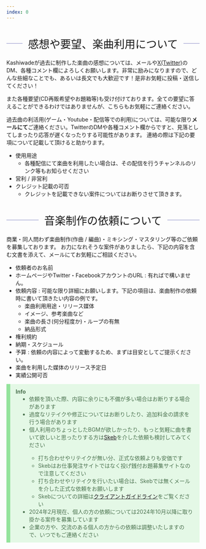 ```yaml
---
index: 0
---
```

<h1 class="contact">感想や要望、楽曲利用について</h1>

Kashiwadeが過去に制作した楽曲の感想については、メールや[X(Twitter)](https://twitter.com/Kashiwade_music)のDM、各種コメント欄によろしくお願いします。非常に励みになりますので、どんな些細なことでも、あるいは長文でも大歓迎です！是非お気軽に投稿・送信してください！


また各種要望(CD再販希望やお題箱等)も受け付けております。全ての要望に答えることができるわけではありませんが、こちらもお気軽にご連絡ください。


過去曲の利活用(ゲーム・Youtube・配信等での利用)については、可能な限り**メールにて**ご連絡ください。TwitterのDMや各種コメント欄からですと、見落としてしまったり応答が遅くなったりする可能性があります。
連絡の際は下記の要項について記載して頂けると助かります。
- 使用用途
  - 各種配信にて楽曲を利用したい場合は、その配信を行うチャンネルのリンク等もお知らせください
- 営利 / 非営利
- クレジット記載の可否
  - クレジットを記載できない案件についてはお断りさせて頂きます。


<h1 class="contact">音楽制作の依頼について</h1>

商業・同人問わず楽曲制作(作曲 / 編曲)・ミキシング・マスタリング等のご依頼を募集しております。
お力になれそうな案件がありましたら、下記の内容を含む文書を添えて、メールにてお気軽にご相談ください。

- 依頼者のお名前
- ホームページやTwitter・FacebookアカウントのURL : 有ればで構いません。
- 依頼内容 : 可能な限り詳細にお願いします。下記の項目は、楽曲制作の依頼時に書いて頂きたい内容の例です。
  - 楽曲利用用途・リリース媒体
  - イメージ、参考楽曲など
  - 楽曲の長さ(何分程度か)・ループの有無
  - 納品形式
- 権利規約
- 納期・スケジュール
- 予算 : 依頼の内容によって変動するため、まずは目安としてご提示ください。
- 楽曲を利用した媒体のリリース予定日
- 実績公開可否

<div class="info">
<b>Info</b>
  <ul>
    <li>依頼を頂いた際、内容に余りにも不備が多い場合はお断りする場合があります</li>
    <li>過度なリテイクや修正についてはお断りしたり、追加料金の請求を行う場合があります</li>
    <li>個人利用のちょっとしたBGMが欲しかったり、もっと気軽に曲を書いて欲しいと思ったりする方は<a href="https://skeb.jp/@kashiwade" target="_blank" rel="noopener noreferrer">Skeb</a>を介した依頼も検討してみてください</li>
    <ul>
        <li>打ち合わせやリテイクが無い分、正式な依頼よりも安価です</li>
        <li>Skebはお仕事発注サイトではなく投げ銭付お題募集サイトなので注意してください</li>
        <li>打ち合わせやリテイクを行いたい場合は、Skebでは無くメールを介した正式な依頼をお願いします</li>
        <li>Skebについての詳細は<a href="https://skeb.jp/client" target="_blank" rel="noopener noreferrer">クライアントガイドライン</a>をご覧ください</li>
    </ul>
    <li>2024年2月現在、個人の方の依頼については2024年10月以降に取り掛かる案件を募集しています</li>
    <li>企業の方や、交流のある個人の方からの依頼は調整いたしますので、いつでもご連絡ください</li>
  </ul>
</div>

<style>
h1.contact {
  display: flex;
  align-items: center;
  font-family: "Kanit", "Noto Sans JP", sans-serif;
  font-weight: 200;
  font-size: "2em";
}

h1.contact:before, h1.contact:after{
  content: '';
  flex-grow: 1;
  height: 1px;
  background: #878ac4;
}

h1.contact:before{
  margin-right: 0.5em;
}

h1.contact:after{
  margin-left: 0.5em;
}

@media screen and (max-width: 700px){
  h1 {
    font-size: "1.6em";
    font-weight: 300;
  }
}
 
div.info {
  padding: 0.8em 1em;
    color: #4a724e;
    background: #e4f8e6;
    border-left: solid 10px #94e39c;
}

div.info > ul {
  margin: 0;
  padding-left: 35px;
}

</style>